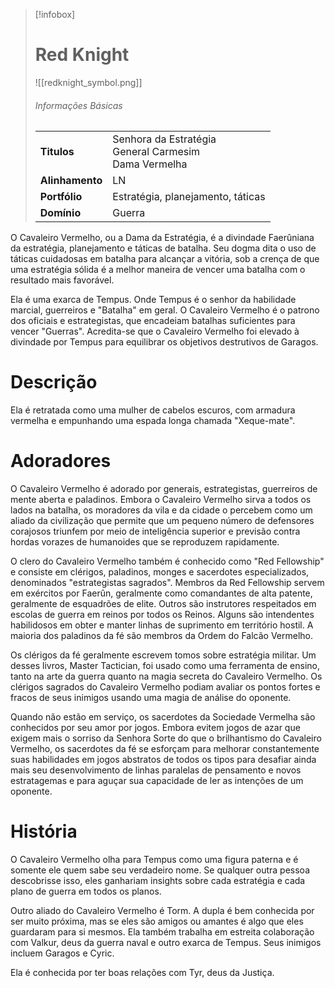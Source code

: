 > [!infobox]
> # Red Knight
> ![[redknight_symbol.png]]
> ###### Informações Básicas
> | | |
> | ---- | ---- |
> | **Titulos** | Senhora da Estratégia<br/>General Carmesim<br/>Dama Vermelha |
> | **Alinhamento** | LN |
> | **Portfólio** | Estratégia, planejamento, táticas |
> | **Domínio** | Guerra |

O Cavaleiro Vermelho, ou a Dama da Estratégia, é a divindade Faerûniana da estratégia, planejamento e táticas de batalha. Seu dogma dita o uso de táticas cuidadosas em batalha para alcançar a vitória, sob a crença de que uma estratégia sólida é a melhor maneira de vencer uma batalha com o resultado mais favorável.

Ela é uma exarca de Tempus. Onde Tempus é o senhor da habilidade marcial, guerreiros e "Batalha" em geral. O Cavaleiro Vermelho é o patrono dos oficiais e estrategistas, que encadeiam batalhas suficientes para vencer "Guerras". Acredita-se que o Cavaleiro Vermelho foi elevado à divindade por Tempus para equilibrar os objetivos destrutivos de Garagos.

# Descrição
Ela é retratada como uma mulher de cabelos escuros, com armadura vermelha e empunhando uma espada longa chamada "Xeque-mate".

# Adoradores
O Cavaleiro Vermelho é adorado por generais, estrategistas, guerreiros de mente aberta e paladinos. Embora o Cavaleiro Vermelho sirva a todos os lados na batalha, os moradores da vila e da cidade o percebem como um aliado da civilização que permite que um pequeno número de defensores corajosos triunfem por meio de inteligência superior e previsão contra hordas vorazes de humanoides que se reproduzem rapidamente.

O clero do Cavaleiro Vermelho também é conhecido como "Red Fellowship" e consiste em clérigos, paladinos, monges e sacerdotes especializados, denominados "estrategistas sagrados". Membros da Red Fellowship servem em exércitos por Faerûn, geralmente como comandantes de alta patente, geralmente de esquadrões de elite. Outros são instrutores respeitados em escolas de guerra em reinos por todos os Reinos. Alguns são intendentes habilidosos em obter e manter linhas de suprimento em território hostil. A maioria dos paladinos da fé são membros da Ordem do Falcão Vermelho.

Os clérigos da fé geralmente escrevem tomos sobre estratégia militar. Um desses livros, Master Tactician, foi usado como uma ferramenta de ensino, tanto na arte da guerra quanto na magia secreta do Cavaleiro Vermelho. Os clérigos sagrados do Cavaleiro Vermelho podiam avaliar os pontos fortes e fracos de seus inimigos usando uma magia de análise do oponente.

Quando não estão em serviço, os sacerdotes da Sociedade Vermelha são conhecidos por seu amor por jogos. Embora evitem jogos de azar que exigem mais o sorriso da Senhora Sorte do que o brilhantismo do Cavaleiro Vermelho, os sacerdotes da fé se esforçam para melhorar constantemente suas habilidades em jogos abstratos de todos os tipos para desafiar ainda mais seu desenvolvimento de linhas paralelas de pensamento e novos estratagemas e para aguçar sua capacidade de ler as intenções de um oponente.

# História
O Cavaleiro Vermelho olha para Tempus como uma figura paterna e é somente ele quem sabe seu verdadeiro nome. Se qualquer outra pessoa descobrisse isso, eles ganhariam insights sobre cada estratégia e cada plano de guerra em todos os planos.

Outro aliado do Cavaleiro Vermelho é Torm. A dupla é bem conhecida por ser muito próxima, mas se eles são amigos ou amantes é algo que eles guardaram para si mesmos. Ela também trabalha em estreita colaboração com Valkur, deus da guerra naval e outro exarca de Tempus. Seus inimigos incluem Garagos e Cyric.

Ela é conhecida por ter boas relações com Tyr, deus da Justiça.